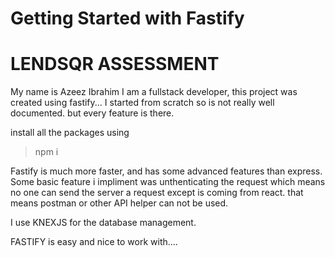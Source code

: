 # Getting Started with Fastify

# LENDSQR ASSESSMENT

My name is Azeez Ibrahim I am a fullstack developer, this project was created using fastify... I started from scratch so is not really well documented. but every feature is there.

install all the packages using
> npm i

Fastify is much more faster, and has some advanced features than express.
Some basic feature i impliment was unthenticating the request which means no one can send the server a request except is coming from react. that means postman or other API helper can not be used.

I use KNEXJS for the database management.

FASTIFY is easy and nice to work with.... 